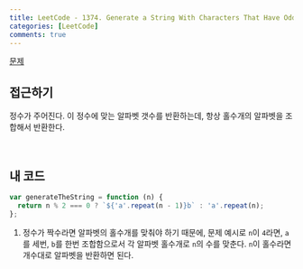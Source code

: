 ```yaml
---
title: LeetCode - 1374. Generate a String With Characters That Have Odd Counts
categories: [LeetCode]
comments: true
---
```


[문제](https://leetcode.com/problems/generate-a-string-with-characters-that-have-odd-counts/)

## 접근하기

정수가 주어진다. 이 정수에 맞는 알파벳 갯수를 반환하는데, 항상 홀수개의 알파벳을 조합해서 반환한다.

<br>

## 내 코드

```js
var generateTheString = function (n) {
  return n % 2 === 0 ? `${'a'.repeat(n - 1)}b` : 'a'.repeat(n);
};
```

1. 정수가 짝수라면 알파벳의 홀수개를 맞춰야 하기 때문에, 문제 예시로 `n`이 `4`라면, `a`를 세번, `b`를 한번 조합함으로서 각 알파벳 홀수개로 `n`의 수를 맞춘다. `n`이 홀수라면 개수대로 알파벳을 반환하면 된다.
